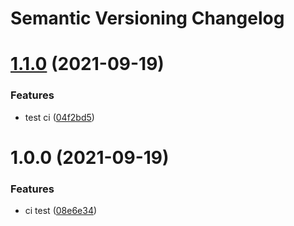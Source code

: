 # Semantic Versioning Changelog

# [1.1.0](https://github.com/marck-oemar/tfstack-api/compare/v1.0.0...v1.1.0) (2021-09-19)


### Features

* test ci ([04f2bd5](https://github.com/marck-oemar/tfstack-api/commit/04f2bd51bce63df34beb74293eb7906883da51cf))

# 1.0.0 (2021-09-19)


### Features

* ci test ([08e6e34](https://github.com/marck-oemar/tfstack-api/commit/08e6e3459f95b50247ff4592ddf9b9b279b258fc))
